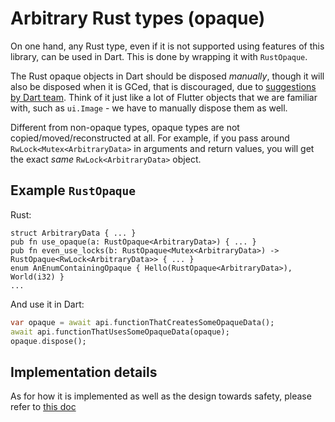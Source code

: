 # Arbitrary Rust types (opaque)

On one hand, any Rust type, even if it is not supported using features of this library, can be used in Dart. This is done by wrapping it with `RustOpaque`.

The Rust opaque objects in Dart should be disposed *manually*, though it will also be disposed when it is GCed, that is discouraged, due to [suggestions by Dart team](https://github.com/fzyzcjy/flutter_rust_bridge/issues/775#issuecomment-1274635037). Think of it just like a lot of Flutter objects that we are familiar with, such as `ui.Image` - we have to manually dispose them as well.

Different from non-opaque types, opaque types are not copied/moved/reconstructed at all. For example, if you pass around `RwLock<Mutex<ArbitraryData>` in arguments and return values, you will get the exact *same* `RwLock<ArbitraryData>` object.

## Example `RustOpaque` 

Rust:

```rust,noplayground
struct ArbitraryData { ... }
pub fn use_opaque(a: RustOpaque<ArbitraryData>) { ... }
pub fn even_use_locks(b: RustOpaque<Mutex<ArbitraryData>) -> RustOpaque<RwLock<ArbitraryData>> { ... }
enum AnEnumContainingOpaque { Hello(RustOpaque<ArbitraryData>), World(i32) }
...
```

And use it in Dart:

```dart
var opaque = await api.functionThatCreatesSomeOpaqueData();
await api.functionThatUsesSomeOpaqueData(opaque);
opaque.dispose();
```

## Implementation details

As for how it is implemented as well as the design towards safety, please refer to [this doc](../contributing/rust_opaque_type_safety.md)